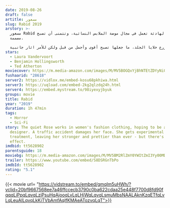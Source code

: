 ```yaml
---
date: 2019-08-26
draft: false
artitle: مسعور
slug: Rabid 2019
arstory: >-
  مسعور Rabid روز الهادئة تعمل في مجال موضة الملابس النسائية، وتتمنى أن تصبح
  مصممة.

  لسوء الحظ حادث سيارة يدمر وجهها الجميل، وتخضع لعلاج زرع خلايا الجلد، ما جعلها تصبح أقوى وأجمل من قبل ولكن للأمر اثار جانبية..
stars:
  - Laura Vandervoort
  - Benjamin Hollingsworth
  - Ted Atherton
moviecover: https://m.media-amazon.com/images/M/MV5BOGQxYjBhNTEtZDYyNi00MTdiLTgxMjYtZmRiZWYyOWM1ZWViXkEyXkFqcGdeQXVyMTQxNzMzNDI@._V1_FMjpg_UX648_.jpg
fushaarid: "28618"
server2: https://vidlox.me/embed-kosu68pkhiwa.html
server3: https://uqload.com/embed-2kg2qlzdq24h.html
server4: https://embed.mystream.to/98iyexyjbyuk
groups: movie
title: Rabid
year: "2019"
duration: 1h 47min
tags:
  - Horror
  - Sci-Fi
story: The quiet Rose works in women's fashion clothing, hoping to be a
  designer. A traffic accident damages her face. She gets experimental stem cell
  treatment, leaving her stronger and prettier than ever - but there's a side
  effect.
imdbid: tt5628902
parentsguide: 18
moviebg: https://m.media-amazon.com/images/M/MV5BM2RlZmY0YWItZmI3Yy00MDYwLWE2MjgtYzA4NTMxNTkwZjgzXkEyXkFqcGdeQXVyMjMxNDc5NjY@._V1_.jpg
trailer: https://www.youtube.com/embed/S8DSRGnTbPo
imdbId: tt5628902
rating: "5.1"
---
```


{{< movie url= "https://vidstream.to/embed/gmqlm5uHWh/?vclid=20bf9667568ee7a46ffccecb3790c0ba622cdaa25e448f7700d8fd90fqqqLiPpqLqvqLziPsuHqAjooqLvLqLHiWqLqvqLsmuMbsNAALAknKzqETfqLvLqLeuAILqvqLkKiTVbAmfAqlfKMAeATozvqLqT">}}

